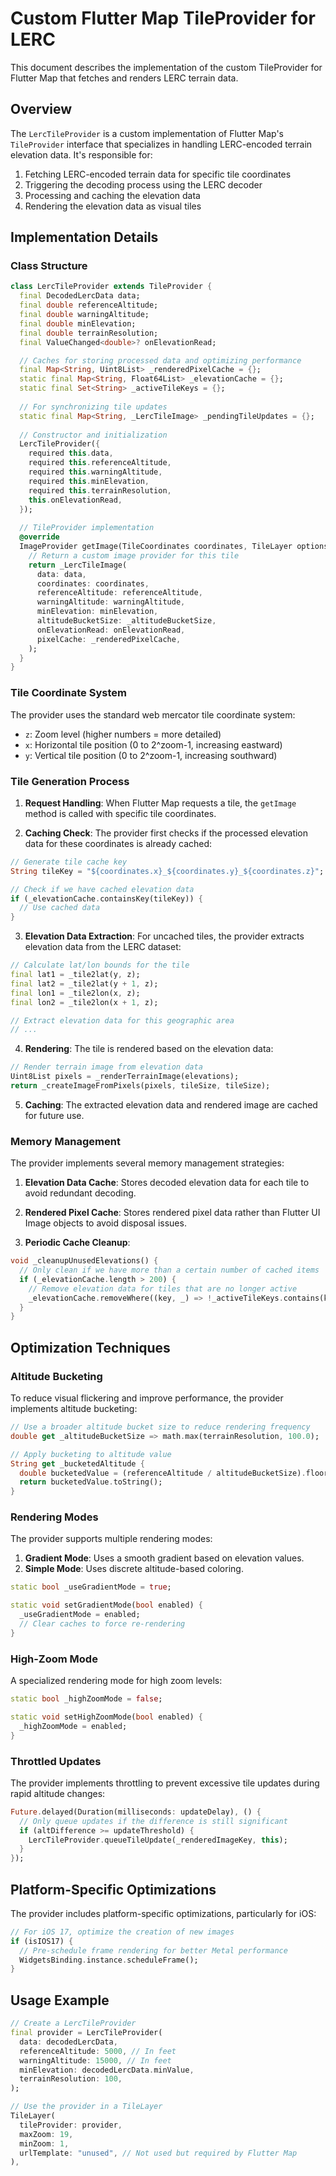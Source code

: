 # Custom Flutter Map TileProvider for LERC

This document describes the implementation of the custom TileProvider for Flutter Map that fetches and renders LERC terrain data.

## Overview

The `LercTileProvider` is a custom implementation of Flutter Map's `TileProvider` interface that specializes in handling LERC-encoded terrain elevation data. It's responsible for:

1. Fetching LERC-encoded terrain data for specific tile coordinates
2. Triggering the decoding process using the LERC decoder
3. Processing and caching the elevation data
4. Rendering the elevation data as visual tiles

## Implementation Details

### Class Structure

```dart
class LercTileProvider extends TileProvider {
  final DecodedLercData data;
  final double referenceAltitude;
  final double warningAltitude;
  final double minElevation;
  final double terrainResolution;
  final ValueChanged<double>? onElevationRead;

  // Caches for storing processed data and optimizing performance
  final Map<String, Uint8List> _renderedPixelCache = {};
  static final Map<String, Float64List> _elevationCache = {};
  static final Set<String> _activeTileKeys = {};
  
  // For synchronizing tile updates
  static final Map<String, _LercTileImage> _pendingTileUpdates = {};
  
  // Constructor and initialization
  LercTileProvider({
    required this.data,
    required this.referenceAltitude,
    required this.warningAltitude,
    required this.minElevation,
    required this.terrainResolution,
    this.onElevationRead,
  });
  
  // TileProvider implementation
  @override
  ImageProvider getImage(TileCoordinates coordinates, TileLayer options) {
    // Return a custom image provider for this tile
    return _LercTileImage(
      data: data,
      coordinates: coordinates,
      referenceAltitude: referenceAltitude,
      warningAltitude: warningAltitude,
      minElevation: minElevation,
      altitudeBucketSize: _altitudeBucketSize,
      onElevationRead: onElevationRead,
      pixelCache: _renderedPixelCache,
    );
  }
}
```

### Tile Coordinate System

The provider uses the standard web mercator tile coordinate system:
- `z`: Zoom level (higher numbers = more detailed)
- `x`: Horizontal tile position (0 to 2^zoom-1, increasing eastward)
- `y`: Vertical tile position (0 to 2^zoom-1, increasing southward)

### Tile Generation Process

1. **Request Handling**: When Flutter Map requests a tile, the `getImage` method is called with specific tile coordinates.

2. **Caching Check**: The provider first checks if the processed elevation data for these coordinates is already cached:

```dart
// Generate tile cache key
String tileKey = "${coordinates.x}_${coordinates.y}_${coordinates.z}";

// Check if we have cached elevation data
if (_elevationCache.containsKey(tileKey)) {
  // Use cached data
}
```

3. **Elevation Data Extraction**: For uncached tiles, the provider extracts elevation data from the LERC dataset:

```dart
// Calculate lat/lon bounds for the tile
final lat1 = _tile2lat(y, z);
final lat2 = _tile2lat(y + 1, z);
final lon1 = _tile2lon(x, z);
final lon2 = _tile2lon(x + 1, z);

// Extract elevation data for this geographic area
// ...
```

4. **Rendering**: The tile is rendered based on the elevation data:

```dart
// Render terrain image from elevation data
Uint8List pixels = _renderTerrainImage(elevations);
return _createImageFromPixels(pixels, tileSize, tileSize);
```

5. **Caching**: The extracted elevation data and rendered image are cached for future use.

### Memory Management

The provider implements several memory management strategies:

1. **Elevation Data Cache**: Stores decoded elevation data for each tile to avoid redundant decoding.

2. **Rendered Pixel Cache**: Stores rendered pixel data rather than Flutter UI Image objects to avoid disposal issues.

3. **Periodic Cache Cleanup**:

```dart
void _cleanupUnusedElevations() {
  // Only clean if we have more than a certain number of cached items
  if (_elevationCache.length > 200) {
    // Remove elevation data for tiles that are no longer active
    _elevationCache.removeWhere((key, _) => !_activeTileKeys.contains(key));
  }
}
```

## Optimization Techniques

### Altitude Bucketing

To reduce visual flickering and improve performance, the provider implements altitude bucketing:

```dart
// Use a broader altitude bucket size to reduce rendering frequency
double get _altitudeBucketSize => math.max(terrainResolution, 100.0);

// Apply bucketing to altitude value
String get _bucketedAltitude {
  double bucketedValue = (referenceAltitude / altitudeBucketSize).floor() * altitudeBucketSize;
  return bucketedValue.toString();
}
```

### Rendering Modes

The provider supports multiple rendering modes:

1. **Gradient Mode**: Uses a smooth gradient based on elevation values.
2. **Simple Mode**: Uses discrete altitude-based coloring.

```dart
static bool _useGradientMode = true;

static void setGradientMode(bool enabled) {
  _useGradientMode = enabled;
  // Clear caches to force re-rendering
}
```

### High-Zoom Mode

A specialized rendering mode for high zoom levels:

```dart
static bool _highZoomMode = false;

static void setHighZoomMode(bool enabled) {
  _highZoomMode = enabled;
}
```

### Throttled Updates

The provider implements throttling to prevent excessive tile updates during rapid altitude changes:

```dart
Future.delayed(Duration(milliseconds: updateDelay), () {
  // Only queue updates if the difference is still significant
  if (altDifference >= updateThreshold) {
    LercTileProvider.queueTileUpdate(_renderedImageKey, this);
  }
});
```

## Platform-Specific Optimizations

The provider includes platform-specific optimizations, particularly for iOS:

```dart
// For iOS 17, optimize the creation of new images
if (isIOS17) {
  // Pre-schedule frame rendering for better Metal performance
  WidgetsBinding.instance.scheduleFrame();
}
```

## Usage Example

```dart
// Create a LercTileProvider
final provider = LercTileProvider(
  data: decodedLercData,
  referenceAltitude: 5000, // In feet
  warningAltitude: 15000, // In feet
  minElevation: decodedLercData.minValue,
  terrainResolution: 100,
);

// Use the provider in a TileLayer
TileLayer(
  tileProvider: provider,
  maxZoom: 19,
  minZoom: 1,
  urlTemplate: "unused", // Not used but required by Flutter Map
),
```
